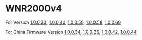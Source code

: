 # WNR2000v4

For Version [1.0.0.30](http://www.downloads.netgear.com/files/GPL/WNR2000v4-V1.0.0.30_gpl_src.zip), [1.0.0.40](http://www.downloads.netgear.com/files/GPL/wnr2000v4-V1.0.0.40_gpl_src.zip), [1.0.0.50](http://www.downloads.netgear.com/files/GPL/wnr2000v4-V1.0.0.50_GPL.zip), [1.0.0.58](http://www.downloads.netgear.com/files/GPL/WNR2000v4-V1.0.0.58_GPL.zip), [1.0.0.60](http://www.downloads.netgear.com/files/GPL/wnr2000v4-V1.0.0.60_gpl_src.zip)

For China Firmware Version [1.0.0.34](http://www.downloads.netgear.com/files/GPL/wnr2000v4-V1.0.0.34PR_gpl_src.zip), [1.0.0.36](http://www.downloads.netgear.com/files/GPL/WNR2000v4_V1.0.0.36PR_gpl_src.zip), [1.0.0.42](http://www.downloads.netgear.com/files/GPL/wnr2000v4-V1.0.0.42PR_gpl_src.zip), [1.0.0.44](http://www.downloads.netgear.com/files/GPL/wnr2000v4-V1.0.0.44PR_gpl_src.zip)
